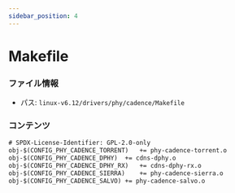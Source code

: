 ```yaml
---
sidebar_position: 4
---
```

# Makefile

### ファイル情報

- パス: `linux-v6.12/drivers/phy/cadence/Makefile`

### コンテンツ

```txt
# SPDX-License-Identifier: GPL-2.0-only
obj-$(CONFIG_PHY_CADENCE_TORRENT)	+= phy-cadence-torrent.o
obj-$(CONFIG_PHY_CADENCE_DPHY)	+= cdns-dphy.o
obj-$(CONFIG_PHY_CADENCE_DPHY_RX)	+= cdns-dphy-rx.o
obj-$(CONFIG_PHY_CADENCE_SIERRA)	+= phy-cadence-sierra.o
obj-$(CONFIG_PHY_CADENCE_SALVO)	+= phy-cadence-salvo.o

```
